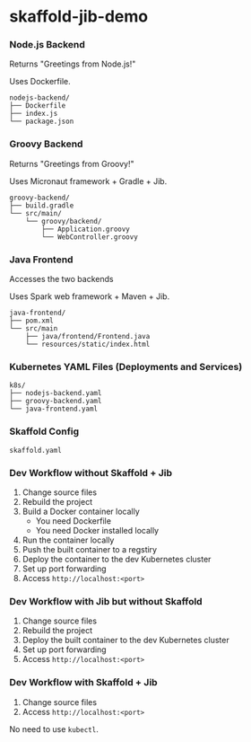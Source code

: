 # skaffold-jib-demo

### Node.js Backend
Returns "Greetings from Node.js!"

Uses Dockerfile.
```
nodejs-backend/
├── Dockerfile
├── index.js
└── package.json
```

### Groovy Backend
Returns "Greetings from Groovy!"

Uses Micronaut framework + Gradle + Jib.
```
groovy-backend/
├── build.gradle
└── src/main/
    └── groovy/backend/
        ├── Application.groovy
        └── WebController.groovy
```

### Java Frontend
Accesses the two backends

Uses Spark web framework + Maven + Jib.
```
java-frontend/
├── pom.xml
└── src/main
    ├── java/frontend/Frontend.java
    └── resources/static/index.html
```

### Kubernetes YAML Files (Deployments and Services)
```
k8s/
├── nodejs-backend.yaml
├── groovy-backend.yaml
└── java-frontend.yaml
```

### Skaffold Config
```
skaffold.yaml
```

### Dev Workflow without Skaffold + Jib

1. Change source files
1. Rebuild the project
1. Build a Docker container locally
   - You need Dockerfile
   - You need Docker installed locally
1. Run the container locally
1. Push the built container to a regstiry
1. Deploy the container to the dev Kubernetes cluster
1. Set up port forwarding
1. Access `http://localhost:<port>`

### Dev Workflow with Jib but without Skaffold

1. Change source files
1. Rebuild the project
1. Deploy the built container to the dev Kubernetes cluster
1. Set up port forwarding
1. Access `http://localhost:<port>`

### Dev Workflow with Skaffold + Jib

1. Change source files
1. Access `http://localhost:<port>`

No need to use `kubectl`.
